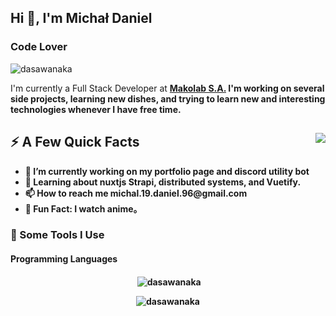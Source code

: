 <h2>Hi 👋, I'm Michał Daniel</h2> 
<h3>Code Lover</h3> <p> <img src="https://komarev.com/ghpvc/?username=dasawanaka&label=Profile%20views&color=0e75b6&style=flat" alt="dasawanaka" /> </p>

<p>I'm currently a Full Stack Developer at <strong><a href="https://makolab.com">Makolab S.A.</a>
 I'm working on several side projects, learning new dishes, and trying to learn new and interesting technologies whenever I have free time.</p>

<img align="right" src="https://media1.giphy.com/media/13HgwGsXF0aiGY/giphy.gif" />
<h2>⚡️ A Few Quick Facts</h2>
<ul>
<li>🔭 I’m currently working on <strong>my portfolio page</strong> and <strong>discord utility bot</strong></li>
<li>🧐 Learning about <strong>nuxtjs</strong> <strong>Strapi</strong>, <strong>distributed systems</strong>, and <strong>Vuetify</strong>.</li>
<li>📫 How to reach me <strong>michal.19.daniel.96@gmail.com</strong></li>
<li>🎉 Fun Fact: I watch anime。</li>
</ul>

<h3>🚀 Some Tools I Use</h3>
<h4>Programming Languages</h4>
<p align="left">

</p>




<p align="center">&nbsp;<img align="center" src="https://github-readme-stats.vercel.app/api?username=dasawanaka&show_icons=true&locale=en" alt="dasawanaka" /></p>

<p align="center"><img align="center" src="https://github-readme-streak-stats.herokuapp.com/?user=dasawanaka&" alt="dasawanaka" /></p>
